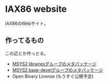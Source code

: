 # IAX86 website

IAX86のWebサイト。  

## 作ってるもの

この辺とか作っとる。  

- [MSYS2 librariesグループのメタパッケージ](https://github.com/IAX86/msys2-libraries-meta)  
- [MSYS2 base-develグループのメタパッケージ](https://github.com/IAX86/msys2-base-devel-meta)  
- Open Binary License \(もうすぐ公開予定\)  
